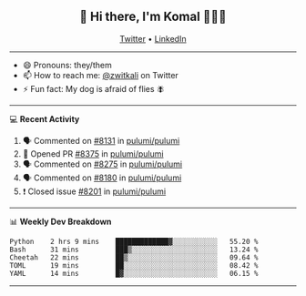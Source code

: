 <h2 align="center"> 👋 Hi there, I'm Komal 🧑🏾‍💻 </h2>
<p align="center">
    <a href="https://twitter.com/zwitkali">Twitter</a> •
    <a href="https://www.linkedin.com/in/komal-ali/">LinkedIn</a>
</p>

--------

- 😄 Pronouns: they/them
- 📫 How to reach me: [@zwitkali](https://twitter.com/zwitkali) on Twitter
- ⚡ Fun fact: My dog is afraid of flies 🪰

--------
💻 **Recent Activity**

<!--START_SECTION:activity-->
1. 🗣 Commented on [#8131](https://github.com/pulumi/pulumi/issues/8131) in [pulumi/pulumi](https://github.com/pulumi/pulumi)
2. 💪 Opened PR [#8375](https://github.com/pulumi/pulumi/pull/8375) in [pulumi/pulumi](https://github.com/pulumi/pulumi)
3. 🗣 Commented on [#8275](https://github.com/pulumi/pulumi/issues/8275) in [pulumi/pulumi](https://github.com/pulumi/pulumi)
4. 🗣 Commented on [#8180](https://github.com/pulumi/pulumi/issues/8180) in [pulumi/pulumi](https://github.com/pulumi/pulumi)
5. ❗️ Closed issue [#8201](https://github.com/pulumi/pulumi/issues/8201) in [pulumi/pulumi](https://github.com/pulumi/pulumi)
<!--END_SECTION:activity-->

--------

📊 **Weekly Dev Breakdown**
<!--START_SECTION:waka-->
```text
Python    2 hrs 9 mins    █████████████▓░░░░░░░░░░░   55.20 % 
Bash      31 mins         ███▒░░░░░░░░░░░░░░░░░░░░░   13.24 % 
Cheetah   22 mins         ██▒░░░░░░░░░░░░░░░░░░░░░░   09.64 % 
TOML      19 mins         ██░░░░░░░░░░░░░░░░░░░░░░░   08.42 % 
YAML      14 mins         █▓░░░░░░░░░░░░░░░░░░░░░░░   06.15 % 
```
<!--END_SECTION:waka-->

--------
